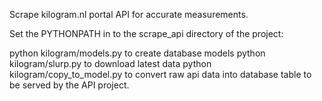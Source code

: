 Scrape kilogram.nl portal API for accurate measurements.


Set the PYTHONPATH in to the scrape_api directory of the project:

python kilogram/models.py to create database models
python kilogram/slurp.py to download latest data
python kilogram/copy_to_model.py to convert raw api data into
database table to be served by the API project.
